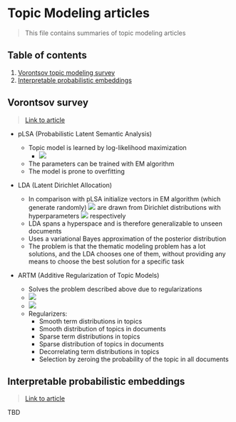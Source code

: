 # Topic Modeling articles
> This file contains summaries of topic modeling articles

## Table of contents
1. [Vorontsov topic modeling survey](#vorontsov-survey)
2. [Interpretable probabilistic embeddings](#interpretable-probabilistic-embeddings)


## Vorontsov survey
> [Link to article](http://www.machinelearning.ru/wiki/images/d/d5/Voron17survey-artm.pdf)
* pLSA (Probabilistic Latent Semantic Analysis) 
    *  Topic model is learned by log-likelihood maximization
        * <img src="https://render.githubusercontent.com/render/math?math=$\sum_{d \in D} \sum_{w \in d} n_{d w} \ln \sum_{t \in T} \phi_{w t} \theta_{t d} \rightarrow \max _{\Phi, \Theta},  where \enspace \phi_{w t}=p(w | t) \enspace \theta_{t d}=p(t | d) \enspace \Phi=\left(\phi_{w t}\right)_{W \times T} \enspace \Theta=\left(\theta_{t d}\right)_{T \times D}$">
    * The parameters can be trained with EM algorithm
    * The model is prone to overfitting 
      
* LDA (Latent Dirichlet Allocation)
    * In comparison with pLSA initialize vectors in EM algorithm (which generate randomly) <img src="https://render.githubusercontent.com/render/math?math=$\phi_{t} \enspace and \enspace \theta_{d}$"> are drawn from Dirichlet distributions with hyperparameters <img src="https://render.githubusercontent.com/render/math?math=$\beta=\left(\beta_{w}\right)_{w \in W} \enspace and \enspace \alpha=\left(\alpha_{t}\right)_{t \in T} $"> respectively
    * LDA spans a hyperspace and is therefore generalizable to unseen documents
    * Uses a variational Bayes approximation of the posterior distribution
    * The problem is that the thematic modeling problem has a lot solutions, and the LDA chooses one of them, without providing any means to choose the best solution for a specific task
* ARTM (Additive Regularization of Topic Models)
    * Solves the problem described above due to regularizations
    * <img src="https://render.githubusercontent.com/render/math?math=$L(\Phi, \Theta)+R(\Phi, \Theta) \rightarrow \max _{\Phi, \Theta}$">
    * <img src="https://render.githubusercontent.com/render/math?math=$R(\Phi, \Theta)=\sum_{i=1}^{n} \tau_{i} R_{i}(\Phi, \Theta), \enspace where \enspace \tau_{i} - non-negative \enspace regularization  \enspace coefficient \enspace and \enspace R_{i}(\Phi, \Theta) - one \enspace of \enspace the \enspace regularizers$">
    * Regularizers:
        * Smooth term distributions in topics
        * Smooth distribution of topics in documents
        * Sparse term distributions in topics
        * Sparse distribution of topics in documents
        * Decorrelating term distributions in topics
        * Selection by zeroing the probability of the topic in all documents

    


## Interpretable probabilistic embeddings
> [Link to article](https://arxiv.org/pdf/1711.04154.pdf)

TBD